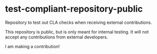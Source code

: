 # test-compliant-repository-public

Repository to test out CLA checks when receiving external contributions.

This repository is public, but is only meant for internal testing. It will not accept any contributions from external developers.

I am making a contribution!
